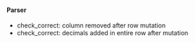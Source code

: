 #### Parser
* check_correct: column removed after row mutation
* check_correct: decimals added in entire row after mutation